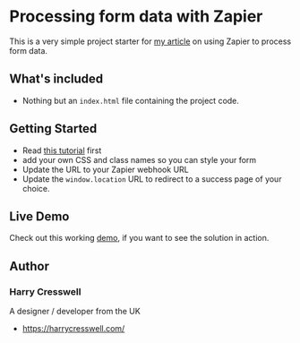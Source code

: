 # Processing form data with Zapier
This is a very simple project starter for [my article](https://www.harrycresswell.com/articles/processing-form-data-on-your-static-site-with-zapier/) on using Zapier to process form data.

## What's included
- Nothing but an `index.html` file containing the project code.

## Getting Started
- Read [this tutorial](https://www.harrycresswell.com/articles/processing-form-data-on-your-static-site-with-zapier/) first
- add your own CSS and class names so you can style your form
- Update the URL to your Zapier webhook URL
- Update the `window.location` URL to redirect to a success page of your choice.

## Live Demo

Check out this working [demo](https://www.harrycresswell.com/contact/), if you want to see the solution in action.

## Author

### Harry Cresswell
A designer / developer from the UK
- https://harrycresswell.com/
